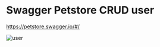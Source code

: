 # Swagger Petstore CRUD user
https://petstore.swagger.io/#/

![user](https://user-images.githubusercontent.com/99486379/203936835-7f738031-4ae9-4b4f-9aaa-45a1e7387a7f.png)
